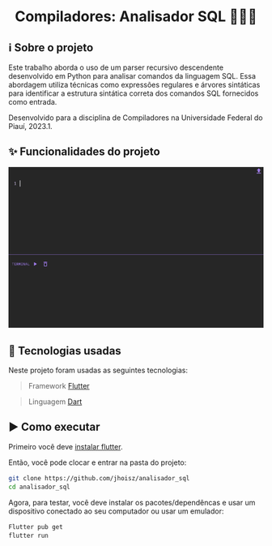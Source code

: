 <h1 align="center"> Compiladores: Analisador SQL 👩🏻‍💻 </h1>

## ℹ️ Sobre o projeto

Este trabalho aborda o uso de um parser recursivo descendente desenvolvido em Python para analisar comandos da linguagem SQL. Essa abordagem utiliza técnicas como expressões regulares e árvores sintáticas para identificar a estrutura sintática correta dos comandos SQL fornecidos como entrada.

Desenvolvido para a disciplina de Compiladores na Universidade Federal do Piauí, 2023.1.

## :sparkles: Funcionalidades do projeto

<p align="center">
  <img src='analisador_sql.gif' alt= '' />
</p>

## :hammer: Tecnologias usadas

Neste projeto foram usadas as seguintes tecnologias:

> Framework [Flutter](https://flutter.dev/)

> Linguagem [Dart](https://dart.dev/)

## :arrow_forward: Como executar

Primeiro você deve [instalar flutter](https://docs.flutter.dev/get-started/install).

Então, você pode clocar e entrar na pasta do projeto:

```bash
git clone https://github.com/jhoisz/analisador_sql
cd analisador_sql
```

Agora, para testar, você deve instalar os pacotes/dependêncas e usar um dispositivo conectado ao seu computador ou usar um emulador:

```bash
Flutter pub get
flutter run
```

